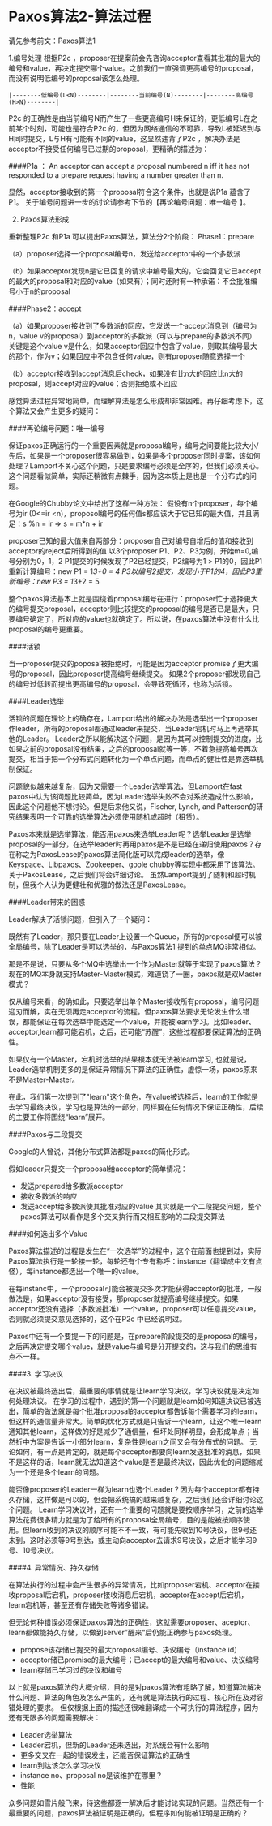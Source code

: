 # Paxos算法2-算法过程


请先参考前文：Paxos算法1
 
1.编号处理
根据P2c ，proposer在提案前会先咨询acceptor查看其批准的最大的编号和value，再决定提交哪个value。之前我们一直强调更高编号的proposal，而没有说明低编号的proposal该怎么处理。 

```
|--------低编号(L<N)--------|--------当前编号(N)--------|--------高编号(H>N)--------|  

```
P2c 的正确性是由当前编号N而产生了一些更高编号H来保证的，更低编号L在之前某个时刻，可能也是符合P2c 的，但因为网络通信的不可靠，导致L被延迟到与H同时提交，L与H有可能有不同的value，这显然违背了P2c ，解决办法是acceptor不接受任何编号已过期的proposal，更精确的描述为：

####P1a ： An acceptor can accept a proposal numbered n iff it has not responded to a prepare request having a number greater than n.

显然，acceptor接收到的第一个proposal符合这个条件，也就是说P1a 蕴含了P1。
关于编号问题进一步的讨论请参考下节的【再论编号问题：唯一编号 】。

2. Paxos算法形成  

重新整理P2c 和P1a 可以提出Paxos算法，算法分2个阶段：
Phase1：prepare  

   （a）proposer选择一个proposal编号n，发送给acceptor中的一个多数派  
   
   （b）如果acceptor发现n是它已回复的请求中编号最大的，它会回复它已accept的最大的proposal和对应的value（如果有）；同时还附有一种承诺：不会批准编号小于n的proposal
   
####Phase2：accept  
 
   （a）如果proposer接收到了多数派的回应，它发送一个accept消息到（编号为n，value v的proposal）到acceptor的多数派（可以与prepare的多数派不同）  
       关键是这个value v是什么，如果acceptor回应中包含了value，则取其编号最大的那个，作为v；如果回应中不包含任何value，则有proposer随意选择一个  
       
   （b）acceptor接收到accept消息后check，如果没有比n大的回应比n大的proposal，则accept对应的value；否则拒绝或不回应
 
感觉算法过程异常地简单，而理解算法是怎么形成却非常困难。再仔细考虑下，这个算法又会产生更多的疑问：

####再论编号问题：唯一编号

保证paxos正确运行的一个重要因素就是proposal编号，编号之间要能比较大小/先后，如果是一个proposer很容易做到，如果是多个proposer同时提案，该如何处理？Lamport不关心这个问题，只是要求编号必须是全序的，但我们必须关心。这个问题看似简单，实际还稍微有点棘手，因为这本质上是也是一个分布式的问题。
 
在Google的Chubby论文中给出了这样一种方法：
假设有n个proposer，每个编号为ir (0<=ir <n)，proposol编号的任何值s都应该大于它已知的最大值，并且满足：s %n = ir => s = m*n + ir

proposer已知的最大值来自两部分：proposer自己对编号自增后的值和接收到acceptor的reject后所得到的值
以3个proposer P1、P2、P3为例，开始m=0,编号分别为0，1，2
P1提交的时候发现了P2已经提交，P2编号为1 > P1的0，因此P1重新计算编号：new P1 = 1*3+0 = 4
P3以编号2提交，发现小于P1的4，因此P3重新编号：new P3 = 1*3+2 = 5
 
整个paxos算法基本上就是围绕着proposal编号在进行：proposer忙于选择更大的编号提交proposal，acceptor则比较提交的proposal的编号是否已是最大，只要编号确定了，所对应的value也就确定了。所以说，在paxos算法中没有什么比proposal的编号更重要。

####活锁

当一proposer提交的poposal被拒绝时，可能是因为acceptor promise了更大编号的proposal，因此proposer提高编号继续提交。 如果2个proposer都发现自己的编号过低转而提出更高编号的proposal，会导致死循环，也称为活锁。

####Leader选举

活锁的问题在理论上的确存在，Lamport给出的解决办法是选举出一个proposer作leader，所有的proposal都通过leader来提交，当Leader宕机时马上再选举其他的Leader。
Leader之所以能解决这个问题，是因为其可以控制提交的进度，比如果之前的proposal没有结果，之后的proposal就等一等，不着急提高编号再次提交，相当于把一个分布式问题转化为一个单点问题，而单点的健壮性是靠选举机制保证。
 
问题貌似越来越复杂，因为又需要一个Leader选举算法，但Lamport在fast paxos中认为该问题比较简单，因为Leader选举失败不会对系统造成什么影响，因此这个问题他不想讨论。但是后来他又说，Fischer, Lynch, and Patterson的研究结果表明一个可靠的选举算法必须使用随机或超时（租赁）。
 
Paxos本来就是选举算法，能否用paxos来选举Leader呢？选举Leader是选举proposal的一部分，在选举leader时再用paxos是不是已经在递归使用paxos？存在称之为PaxosLease的paxos算法简化版可以完成leader的选举，像Keyspace、Libpaxos、Zookeeper、goole chubby等实现中都采用了该算法。关于PaxosLease，之后我们将会详细讨论。
虽然Lamport提到了随机和超时机制，但我个人认为更健壮和优雅的做法还是PaxosLease。

####Leader带来的困惑

Leader解决了活锁问题，但引入了一个疑问：  

既然有了Leader，那只要在Leader上设置一个Queue，所有的proposal便可以被全局编号，除了Leader是可以选举的，与Paxos算法1 提到的单点MQ非常相似。  

那是不是说，只要从多个MQ中选举出一个作为Master就等于实现了paxos算法？现在的MQ本身就支持Master-Master模式，难道饶了一圈，paxos就是双Master模式？
 
仅从编号来看，的确如此，只要选举出单个Master接收所有proposal，编号问题迎刃而解，实在无须再走acceptor的流程。但paxos算法要求无论发生什么错误，都能保证在每次选举中能选定一个value，并能被learn学习。比如leader、acceptor,learn都可能宕机，之后，还可能“苏醒”，这些过程都要保证算法的正确性。  

如果仅有一个Master，宕机时选举的结果根本就无法被learn学习, 也就是说，Leader选举机制更多的是保证异常情况下算法的正确性，虚惊一场，paxos原来不是Master-Master。  

在此，我们第一次提到了"learn"这个角色，在value被选择后，learn的工作就是去学习最终决议，学习也是算法的一部分，同样要在任何情况下保证正确性，后续的主要工作将围绕“learn”展开。

####Paxos与二段提交

Google的人曾说，其他分布式算法都是paxos的简化形式。 

假如leader只提交一个proposal给acceptor的简单情况： 

- 发送prepared给多数派acceptor
- 接收多数派的响应
- 发送accept给多数派使其批准对应的value
其实就是一个二段提交问题，整个paxos算法可以看作是多个交叉执行而又相互影响的二段提交算法

####如何选出多个Value

Paxos算法描述的过程是发生在“一次选举”的过程中，这个在前面也提到过，实际Paxos算法执行是一轮接一轮，每轮还有个专有称呼：instance（翻译成中文有点怪），每instance都选出一个唯一的value。
 
在每instanc中，一个proposal可能会被提交多次才能获得acceptor的批准，一般做法是，如果acceptor没有接受，那proposer就提高编号继续提交。如果acceptor还没有选择（多数派批准）一个value，proposer可以任意提交value，否则就必须提交意见选择的，这个在P2c 中已经说明过。
 
Paxos中还有一个要提一下的问题是，在prepare阶段提交的是proposal的编号，之后再决定提交哪个value，就是value与编号是分开提交的，这与我们的思维有点不一样。
 
####3. 学习决议  
 
在决议被最终选出后，最重要的事情就是让learn学习决议，学习决议就是决定如何处理决议。
在学习的过程中，遇到的第一个问题就是learn如何知道决议已被选出，简单的做法就是每个批准proposal的acceptor都告诉每个需要学习的learn，但这样的通信量非常大。简单的优化方式就是只告诉一个learn，让这个唯一learn通知其他learn，这样做的好是减少了通信量，但坏处同样明显，会形成单点；当然折中方案是告诉一小部分learn，复杂性是learn之间又会有分布式的问题。
无论如何，有一点是肯定的，就是每个acceptor都要向learn发送批准的消息，如果不是这样的话，learn就无法知道这个value是否是最终决议，因此优化的问题缩减为一个还是多个learn的问题。
 
能否像proposer的Leader一样为learn也选个Leader？因为每个acceptor都有持久存储，这样做是可以的，但会把系统搞的越来越复杂，之后我们还会详细讨论这个问题。
Learn学习决议时，还有一个重要的问题就是要按顺序学习，之前的选举算法花费很多精力就是为了给所有的proposal全局编号，目的是能被按顺序使用。但learn收到的决议的顺序可能不不一致，有可能先收到10号决议，但9号还未到，这时必须等9号到达，或主动向acceptor去请求9号决议，之后才能学习9号、10号决议。

####4. 异常情况、持久存储  

在算法执行的过程中会产生很多的异常情况，比如proposer宕机、acceptor在接收proposal后宕机，proposer接收消息后宕机，acceptor在accept后宕机，learn宕机等，甚至还有存储失败等诸多错误。  

但无论何种错误必须保证paxos算法的正确性，这就需要proposer、aceptor、learn都做能持久存储，以做到server”醒来“后仍能正确参与paxos处理。  

- propose该存储已提交的最大proposal编号、决议编号（instance id）
- acceptor储已promise的最大编号；已accept的最大编号和value、决议编号
- learn存储已学习过的决议和编号  

以上就是paxos算法的大概介绍，目的是对paxos算法有粗略了解，知道算法解决什么问题、算法的角色及怎么产生的，还有就是算法执行的过程、核心所在及对容错处理的要求。
但仅根据上面的描述还很难翻译成一个可执行的算法程序，因为还有无限多的问题需要解决：

- Leader选举算法
- Leader宕机，但新的Leader还未选出，对系统会有什么影响
- 更多交叉在一起的错误发生，还能否保证算法的正确性
- learn到达该怎么学习决议
- instance no、proposal no是该维护在哪里？
- 性能

众多问题如雪片般飞来，待这些都逐一解决后才能讨论实现的问题。当然还有一个最重要的问题，paxos算法被证明是正确的，但程序如何能被证明是正确的？

